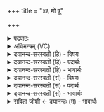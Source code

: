 +++
title = "४६ मो षू"

+++
<details><summary>पदपाठः</summary>

मोऽइति॒ मो। सु। नः॒। इ॒न्द्र॒। अत्र॑। पृ॒त्स्विति॑ पृ॒त्ऽसु। दे॒वैः। अस्ति॑। हि। स्म॒। ते॒। शु॒ष्मि॒न्। अ॒व॒या इत्य॑व॒ऽयाः। म॒हः। चि॒त्। यस्य॑। मी॒ढुषः॑। य॒व्या। ह॒विष्म॑तः। म॒रुतः॑। वन्द॑ते। गीः। ४६।
</details>

<details><summary>अधिमन्त्रम् (VC)</summary>

- इन्द्रमारुतौदेवते
- आगस्त्य ऋषिः
- भुरिक् पङ्क्तिः
- पञ्चमः
</details>

<details><summary>दयानन्द-सरस्वती (हि) - विषयः</summary>

ईश्वर और शूरवीर के सहाय से युद्ध में विजय होता है, इस विषय का उपदेश अगले मन्त्र में किया है ॥
</details>

<details><summary>दयानन्द-सरस्वती (हि) - पदार्थः</summary>

पदार्थान्वयभाषाः -  हे (इन्द्र) शूरवीर ! आप (अत्र) इस लोक में (पृत्सु) युद्धों में (देवैः) विद्वानों के साथ (नः) हम लोगों की (सु) अच्छे प्रकार रक्षा कीजिये तथा (मो) मत हनन कीजिये। हे (शुष्मिन्) पूर्ण बलयुक्त शूरवीर ! (हि) निश्चय करके (चित्) जैसे (ते) आपकी (महः) बड़ी (गीः) वेदप्रमाणयुक्त वाणी (मीढुषः) विद्या आदि उत्तम गुणों के सींचने वा (हविष्मतः) उत्तम-उत्तम हवि अर्थात् पदार्थयुक्त (मरुतः) ऋतु-ऋतु में यज्ञ करनेवाले विद्वानों के (वन्दते) गुणों का प्रकाश करती है, जैसै विद्वान् लोग आप के गुणों का हम लोगों के अर्थ निरन्तर प्रकाश करके आनन्दित होते हैं, वैसे जो (अवयाः) यज्ञ करनेवाला यजमान है, वह आपकी आज्ञा से जिन (यव्या) उत्तम-उत्तम यव आदि अन्नों को अग्नि में होम करता है, वे पदार्थ सब प्राणियों को सुख देनेवाले होते हैं ॥४६॥
</details>

<details><summary>दयानन्द-सरस्वती (हि) - भावार्थः</summary>

भावार्थभाषाः -  इस मन्त्र में उपमालङ्कार है। जब मनुष्य लोग परमेश्वर की आराधना कर अच्छे प्रकार सब सामग्री को संग्रह करके युद्ध में शत्रुओं को जीतकर चक्रवर्त्ति राज्य को प्राप्त कर प्रजा का अच्छे प्रकार पालन करके बड़े आनन्द को सेवन करते हैं, तब उत्तम राज्य होता है ॥४६॥
</details>

<details><summary>दयानन्द-सरस्वती (सं) - विषयः</summary>

ईश्वरशूरवीरसहायेन युद्धे विजयो भवतीत्युपदिश्यते ॥
</details>

<details><summary>दयानन्द-सरस्वती (सं) - पदार्थः</summary>

पदार्थान्वयभाषाः -  हे इन्द्र शूरवीरेश्वर ! कृपया त्वमत्र पृत्सु देवैर्विद्वद्भिः सहितान् नोऽस्मान् सु रक्ष मो हिन्धि। हे शुष्मिन् ! स्म ते तव महो गीर्ह्येतान् मीढुषो हविष्मतो मरुतो वन्दते चिदेते त्वां सततं वन्दन्तेऽभिवाद्यानदयन्तीव, योऽवया यजमानोऽस्ति, स त्वदाज्ञया यानि यव्या यव्यानि हवींष्यग्नौ जुहोति तानि सर्वान् प्राणिनः सुखयन्तीति ॥४६॥
</details>

<details><summary>दयानन्द-सरस्वती (सं) - भावार्थः</summary>

भावार्थभाषाः -  अत्रोपमालङ्कारः। यदा मनुष्याः परमेश्वरमाराध्य सम्यक् सामग्रीः कृत्वा युद्धेषु शत्रून् विजित्य चक्रवर्तिराज्यं प्राप्य सम्पाल्य महान्तमानन्दं सेवन्ते तदा सुराज्यं जायत इति ॥४६॥
</details>

<details><summary>सविता जोशी ← दयानन्दः (म) - भावार्थः</summary>

भावार्थभाषाः -  या मंत्रात उपमालंकार आहे. जेव्हा माणसे परमेश्वराची उपासना करतात व सर्व पदार्थांचा संग्रह करून युद्धात शत्रूंना जिंकतात आणि चक्रवर्ती राज्य प्राप्त करून प्रजेचे उत्तम प्रकारे पालन करतात व आनंदी होतात तेच राज्य उत्तम ठरते.
</details>